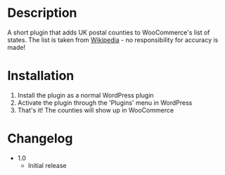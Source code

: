 # Description

A short plugin that adds UK postal counties to WooCommerce's list of states. The list is taken from [Wikipedia](http://en.wikipedia.org/wiki/Postal_counties_of_the_United_Kingdom) - no responsibility for accuracy is made!

# Installation

1. Install the plugin as a normal WordPress plugin
1. Activate the plugin through the 'Plugins' menu in WordPress
1. That's it! The counties will show up in WooCommerce

# Changelog 

 - 1.0
   - Initial release